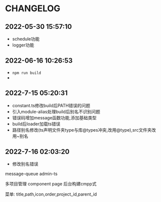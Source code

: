 # CHANGELOG

## 2022-05-30 15:57:10
- schedule功能
- logger功能

## 2022-06-16 10:26:53
- `npm run build`
- 

## 2022-7-15 05:20:31
- constant.ts修改build后PATH错误的问题
- 引入module-alias处理build后别名不识别问题
- 错误码增加message函数功能,添加基础类型
- build后loader加载ts错误
- 路径别名修改(ts声明文件夹type与库@types冲突,改用@type),src文件夹改用~别名

## 2022-7-16 02:03:20
- 修改别名错误

message-queue
admin-ts

多项目管理
component
page
后台构建cmpp式

菜单: title,path,icon,order,project_id,parent_id